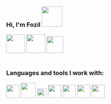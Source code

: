 ### Hi, I'm Fozil <img src="https://media3.giphy.com/media/5HyXGsoFzXWPKFx07j/giphy.gif?cid=ecf05e47mg0lfgyrfqik5i1cmhef1yx1mtjcb29hdplc8wof&ep=v1_stickers_search&rid=giphy.gif&ct=s" width="55px">
<a href="https://t.me/Fozil950802"> 
<img src="https://static.vecteezy.com/system/resources/previews/017/221/839/original/telegram-logo-transparent-free-png.png" width="50px" height="50px"></a>
<a href="https://www.facebook.com/fozil.xudoyberdiev.98/"> 
<img src="https://img.freepik.com/premium-vector/blue-social-media-logo_197792-1759.jpg" width="50px" height="50px"></a>
<a href="https://www.instagram.com/"> 
  <img src="https://encrypted-tbn0.gstatic.com/images?q=tbn:ANd9GcQkaKFnBS6oXtQ4Qk6nM5MQ75PvNDfFUc5DCA&usqp=CAU" width="45px" height="45px"></a>
<br />
<br / >

### Languages and tools I work with:

<code><img src="https://w7.pngwing.com/pngs/390/229/png-transparent-logo-html5-brand-design-text-logo-number.png" width=35px></code>
<code><img src="https://img.freepik.com/free-icon/css_318-698167.jpg" width=40px></code>
<code><img src="https://www.liblogo.com/img-logo/fi441fc32-figma-logo-figma-tips-and-tricks-rusmir-arnautovic-creative-designer-ux-ui.png" width=25px></code>
<code><img src="https://tl.vhv.rs/dpng/s/456-4562295_library-of-javascript-icon-graphic-freeuse-png-files.png" width=35px></code>
<code><img src="https://docs.codewars.com/logo.svg" width=35px></code>
<code><img src="https://w7.pngwing.com/pngs/192/492/png-transparent-git-bash-hd-logo-thumbnail.png" width=35px></code>
<code><img src="https://cdn-icons-png.flaticon.com/512/25/25231.png" width=35px></code>

